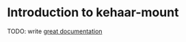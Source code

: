 # Introduction to kehaar-mount

TODO: write [great documentation](http://jacobian.org/writing/what-to-write/)
